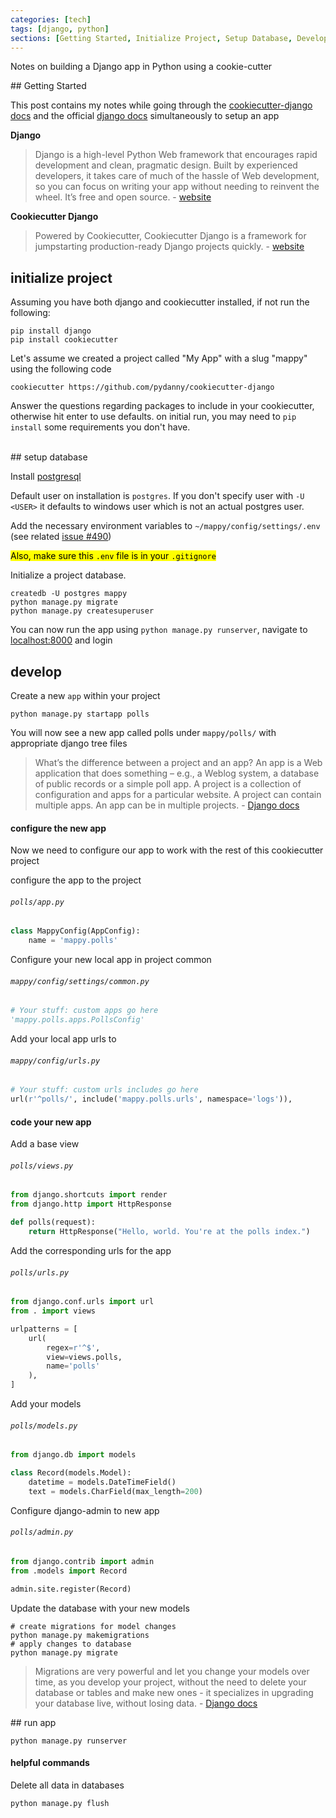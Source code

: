 ```yaml
---
categories: [tech]
tags: [django, python]
sections: [Getting Started, Initialize Project, Setup Database, Develop, Run App]
---
```


Notes on building a Django app in Python using a cookie-cutter

<!-- excerpt separator -->

<div class="heading" id="getting_started"></div> ## Getting Started

This post contains my notes while going through the [cookiecutter-django docs](http://cookiecutter-django.readthedocs.io/en/latest/) and the official [django docs](https://docs.djangoproject.com/) simultaneously to setup an app  

**Django**

> Django is a high-level Python Web framework that encourages rapid development and clean, pragmatic design. Built by experienced developers, it takes care of much of the hassle of Web development, so you can focus on writing your app without needing to reinvent the wheel. It’s free and open source. - [website](https://github.com/pydanny/cookiecutter-django)

**Cookiecutter Django**

> Powered by Cookiecutter, Cookiecutter Django is a framework for jumpstarting production-ready Django projects quickly. - [website](https://github.com/pydanny/cookiecutter-django)

<div class="heading" id="initialize_project"></div>

## initialize project

Assuming you have both django and cookiecutter installed, if not run the following:  

```shell
pip install django
pip install cookiecutter
```

Let's assume we created a project called "My App" with a slug "mappy" using the following code    

```shell
cookiecutter https://github.com/pydanny/cookiecutter-django
```

Answer the questions regarding packages to include in your cookiecutter, otherwise hit enter to use defaults. on initial run, you may need to `pip install` some requirements you don't have.  

<div class="heading" id="setup_database"></div>
<br>
## setup database

Install [postgresql]()  

Default user on installation is `postgres`. If you don't specify user with `-U <USER>` it defaults to windows user which is not an actual postgres user.  

Add the necessary environment variables to `~/mappy/config/settings/.env` (see related [issue #490](https://github.com/pydanny/cookiecutter-django/issues/490))  

<mark>Also, make sure this `.env` file is in your `.gitignore`</mark>  

Initialize a project database.  

```shell
createdb -U postgres mappy
python manage.py migrate
python manage.py createsuperuser
```

You can now run the app using `python manage.py runserver`, navigate to [localhost:8000](http://127.0.0.1:8000/) and login  

<div class="heading" id="develop"></div>


## develop

Create a new `app` within your project  

```shell
python manage.py startapp polls
```

You will now see a new app called polls under `mappy/polls/` with appropriate django tree files  

> What’s the difference between a project and an app? An app is a Web application that does something – e.g., a Weblog system, a database of public records or a simple poll app. A project is a collection of configuration and apps for a particular website. A project can contain multiple apps. An app can be in multiple projects. - [Django docs](https://docs.djangoproject.com/en/1.10/intro/tutorial01/)  

#### configure the new app

Now we need to configure our app to work with the rest of this cookiecutter project  

configure the app to the project  

###### `polls/app.py`
```python
class MappyConfig(AppConfig):
    name = 'mappy.polls'
```

Configure your new local app in project common  

###### `mappy/config/settings/common.py`
```python
# Your stuff: custom apps go here
'mappy.polls.apps.PollsConfig'
```

Add your local app urls to

###### `mappy/config/urls.py`  
```python
# Your stuff: custom urls includes go here
url(r'^polls/', include('mappy.polls.urls', namespace='logs')),
```

#### code your new app

Add a base view  

###### `polls/views.py`  
```python
from django.shortcuts import render
from django.http import HttpResponse

def polls(request):
    return HttpResponse("Hello, world. You're at the polls index.")
```

Add the corresponding urls for the app  

###### `polls/urls.py`  
```python
from django.conf.urls import url
from . import views

urlpatterns = [
    url(
        regex=r'^$',
        view=views.polls,
        name='polls'
    ),
]
```

Add your models

###### `polls/models.py`  
```python
from django.db import models

class Record(models.Model):
    datetime = models.DateTimeField()
    text = models.CharField(max_length=200)
```

Configure django-admin to new app    

###### `polls/admin.py`  
```python
from django.contrib import admin
from .models import Record

admin.site.register(Record)
```

Update the database with your new models  

```shell
# create migrations for model changes
python manage.py makemigrations
# apply changes to database
python manage.py migrate
```

> Migrations are very powerful and let you change your models over time, as you develop your project, without the need to delete your database or tables and make new ones - it specializes in upgrading your database live, without losing data. - [Django docs](https://docs.djangoproject.com/en/1.10/intro/tutorial02/)  

<div class="heading" id="run_app"></div>
## run app  

```shell
python manage.py runserver
```

#### helpful commands

Delete all data in databases  

```shell
python manage.py flush
```
